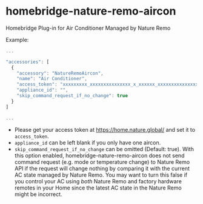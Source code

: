 # homebridge-nature-remo-aircon

Homebridge Plug-in for Air Conditioner Managed by Nature Remo

Example:

```js
...

"accessories": [
  {
    "accessory": "NatureRemoAircon",
    "name": "Air Conditioner",
    "access_token": "xxxxxxxxx_xxxxxxxxxxxxxxx_x_xxxxxx_xxxxxxxxxxxxxxxxxxxxxxxxxxxxxxxxxxxxxxxxxxxxxxxxxxxx",
    "appliance_id": "",
    "skip_command_request_if_no_change": true
  }
]

...
```

* Please get your access token at https://home.nature.global/ and set it to `access_token`.
* `appliance_id` can be left blank if you only have one aircon.
* `skip_command_request_if_no_change` can be omitted (Default: true). With this option enabled, homebridge-nature-remo-aircon does not send command request (e.g. mode or temperature change) to Nature Remo API if the request will change nothing by comparing it with the current AC state managed by Nature Remo. You may want to turn this false if you control your AC using _both_ Nature Remo and factory hardware remotes in your Home since the latest AC state in the Nature Remo might be incorrect.
